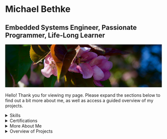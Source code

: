 # Michael Bethke

## Embedded Systems Engineer, Passionate Programmer, Life-Long Learner

![header](/Resources/Header/0705.png)

Hello! Thank you for viewing my page. Please expand the sections below to find out a bit more about me, as well as access a guided overview of my projects.

<details>
<summary>Skills</summary>

### **Top Skills**

* C++
* Embedded Software Engineering
* Object-Oriented Design

<table>
	<tr>
		<td>
			<table>
				<tr>
					<th>Languages</th>
					<th></th>
				</tr>
				<tr>
					<td>C++</td>
					<td>C</td>
				</tr>
				<tr>
					<td>Objective-C</td>
					<td>C#</td>
				</tr>
				<tr>
					<td>HTML</td>
					<td>Cascading Style Sheets (CSS)</td>
				</tr>
				<tr>
					<td>Assembly Language (x86)</td>
					<td></td>
				</tr>
			</table>
		</td>
		<td valign="top">
			<table>
				<tr>
					<th>Industry Knowledge</th>
					<th></th>
				</tr>
				<tr>
					<td>Data Analysis</td>
					<td>Strategic Planning</td>
				</tr>
				<tr>
					<td>Student Financial Aid</td>
					<td></td>
				</tr>
			</table>
		</td>
	</tr>
	<tr>
		<td>
			<table>
				<tr>
					<th>Tools & Technologies</th>
					<th></th>
				</tr>
				<tr>
					<td>SharePoint</td>
					<td>Azure</td>
				</tr>
				<tr>
					<td>Microsoft Power Apps</td>
					<td>Microsoft Power BI</td>
				</tr>
				<tr>
					<td>Microsoft Flow</td>
					<td>Microsoft Power Automate</td>
				</tr>
				<tr>
					<td>Git</td>
					<td>Docker Products</td>
				</tr>
				<tr>
					<td>JSON</td>
					<td>REST APIs</td>
				</tr>
				<tr>
					<td>GitHub</td>
					<td></td>
				</tr>
			</table>
		</td>
		<td valign="top">
			<table>
				<tr>
					<th>Interpersonal Skills</th>
					<th></th>
				</tr>
				<tr>
					<td>Project Management</td>
					<td>Administration</td>
				</tr>
				<tr>
					<td>Leadership</td>
					<td>Public Speaking</td>
				</tr>
				<tr>
					<td>Organization</td>
					<td>Teamwork</td>
				</tr>
			</table>
		</td>
	</tr>
</table>
</details>

<details>
<summary>Certifications</summary>

[Embedded Systems and C++ (TestDome)](https://app.testdome.com/cert/5a7e81e587284d4eb45a6c25787d0990)

[Embedded Systems and C (TestDome)](https://app.testdome.com/cert/1664d8fd9fb34203b1d26e6ac9cf4113)

[C++, C, C#, JSON, REST APIs (LinkedIn)](https://www.linkedin.com/in/michael-bethke-081ba6140/)
</details>

<details>
<summary>More About Me</summary>

### Overview

---

&emsp;&emsp;I started learning programming on my own in middle-school

### Early Days

---

&emsp;&emsp;I've been learning about programming for over ten years, since way back in middle-school. It all started when I wanted to add content to a video-game that I played with my friends, and quickly evolved into making my own games. From humble beginnings in _TorqueScript_ I dabbled with _HTML_ and _CSS_ in _Adobe Dreamweaver_, but finally settled on _Boo_ and the _Unity3D_ engine just before its upgrade to version 3.0.

&emsp;&emsp;My early games involved throwing coconuts into volcanos, hang-gliding, and attempts to copy popular AAA titles from the time, but as I learned more about programming, I found myself migrating to the more powerful C# (which _Unity3D_ also supported) and trying to make software that improved peoples' lives. I made a friend along the way, and together we developed a music player to rival iTunes. Or, at least, my mom liked it.

&emsp;&emsp;_UnityMusicPlayer_ is what I consider to be my first successful project, and I'm proud of bringing it from inception to sunset. Please see the Explanations of Projects section below for its details, but in short, _UMP_ supported several audio formats, music organization, real-time audio visualization, and an online ecosystem for downloading music that artists volunteered to share. _UnityMusicPlayer_ was also a turning point in my development as a person.

### A New Focus

---

&emsp;&emsp;I continued developing games throughout high-school, but found a new passion in developing interconnected systems. I started exploring procedural generation and algorithmically-created content, and began creating a game engine of my own. _LightYear_, my as-yet unfinished interactive fiction engine, is the culmination of those desires at the time; I had moved on from _Unity3D_ and wrote the underlying framework myself using _SDL 2_ and associated libraries. The plan was ambitious (if I may say so myself), involving real-time natural-language processing, support for high-volume dynamic media loading, and comprehensive error recovery and correction. The full details can be found below in Explanations of Projects section, but suffice it to say: I learned a lot and solidified my passion for systems programming. I also began thinking about where to go for college, and what I wanted to do with my life.

&emsp;&emsp;Pursuing software engineering as my career was always my plan, but I wanted to take the opportunity to learn about 
</details>

<details>
<summary>Overview of Projects</summary>

Text 2
</details>

